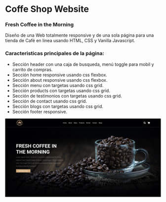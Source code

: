 # Coffe Shop Website
### Fresh Coffee in the Morning

Diseño de una Web totalmente responsive y de una sola página para una tienda de Café en linea usando HTML, CSS y Vanilla Javascript.  

### Caracteristicas principales de la página:

- Sección header con una caja de busqueda, menú toggle para mobil y carrito de compras.
- Sección home responsive usando css flexbox.
- Sección about responsive usando css flexbox.
- Sección menu con targetas usando css grid.
- Sección products con targetas usando css grid.
- Sección de testimonios con targetas usando css grid.
- Sección de contact usando css grid.
- Sección blogs con targetas usando css grid.
- Sección footer responsive.

![Imagen Web](/images/coffeShop.jpg)

